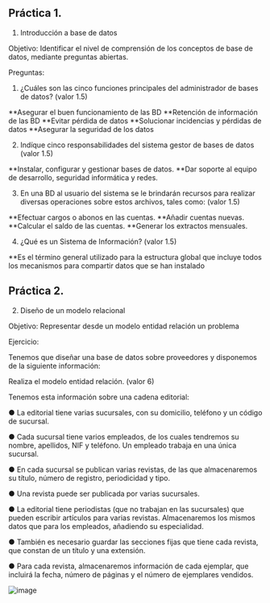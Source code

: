 ## Práctica 1.

1. Introducción a base de datos

Objetivo: Identificar el nivel de comprensión de los conceptos de base de datos,
mediante preguntas abiertas.
 
Preguntas:

1. ¿Cuáles son las cinco funciones principales del administrador de bases de datos?
(valor 1.5)

**Asegurar el buen funcionamiento de las BD
**Retención de información de las BD
**Evitar pérdida de datos
**Solucionar incidencias y pérdidas de datos
**Asegurar la seguridad de los datos

2. Indíque cinco responsabilidades del sistema gestor de bases de datos (valor 1.5)

**Instalar, configurar y gestionar bases de datos.
**Dar soporte al equipo de desarrollo, seguridad informática y redes.

3. En una BD al usuario del sistema se le brindarán recursos para realizar diversas
operaciones sobre estos archivos, tales como: (valor 1.5)

**Efectuar cargos o abonos en las cuentas.
**Añadir cuentas nuevas.
**Calcular el saldo de las cuentas.
**Generar los extractos mensuales.

4. ¿Qué es un Sistema de Información? (valor 1.5)

**Es el término general utilizado para la estructura global que incluye todos los mecanismos para compartir datos que se han instalado

## Práctica 2.

2. Diseño de un modelo relacional

Objetivo: Representar desde un modelo entidad relación un problema


Ejercicio:

Tenemos que diseñar una base de datos sobre proveedores y disponemos de la siguiente
información:

Realiza el modelo entidad relación. (valor 6)

Tenemos esta información sobre una cadena editorial:

● La editorial tiene varias sucursales, con su domicilio, teléfono y un código de
sucursal.

● Cada sucursal tiene varios empleados, de los cuales tendremos su nombre,
apellidos, NIF y teléfono. Un empleado trabaja en una única sucursal.

● En cada sucursal se publican varias revistas, de las que almacenaremos su título,
número de registro, periodicidad y tipo.

● Una revista puede ser publicada por varias sucursales.

● La editorial tiene periodistas (que no trabajan en las sucursales) que pueden
escribir artículos para varias revistas. Almacenaremos los mismos datos que para
los empleados, añadiendo su especialidad.

● También es necesario guardar las secciones fijas que tiene cada revista, que
constan de un título y una extensión.

● Para cada revista, almacenaremos información de cada ejemplar, que incluirá la
fecha, número de páginas y el número de ejemplares vendidos.

![image](https://user-images.githubusercontent.com/99224635/177076043-9095d003-7549-47b8-8118-13c4a857156e.png)


